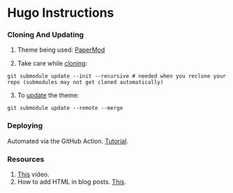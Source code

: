 # Hugo Instructions

### Cloning And Updating

1. Theme being used: [PaperMod](https://github.com/adityatelange/hugo-PaperMod)

2. Take care while [cloning](https://github.com/adityatelange/hugo-PaperMod/wiki/Installation):
```
git submodule update --init --recursive # needed when you reclone your repo (submodules may not get cloned automatically)
```

3. To [update](https://github.com/adityatelange/hugo-PaperMod/wiki/Installation) the theme:
```
git submodule update --remote --merge
```

### Deploying

Automated via the GitHub Action. [Tutorial](https://gohugo.io/hosting-and-deployment/hosting-on-github/).

### Resources

1. [This](https://youtu.be/LIFvgrRxdt4) video.
2. How to add HTML in blog posts. [This](https://anaulin.org/blog/hugo-raw-html-shortcode/).